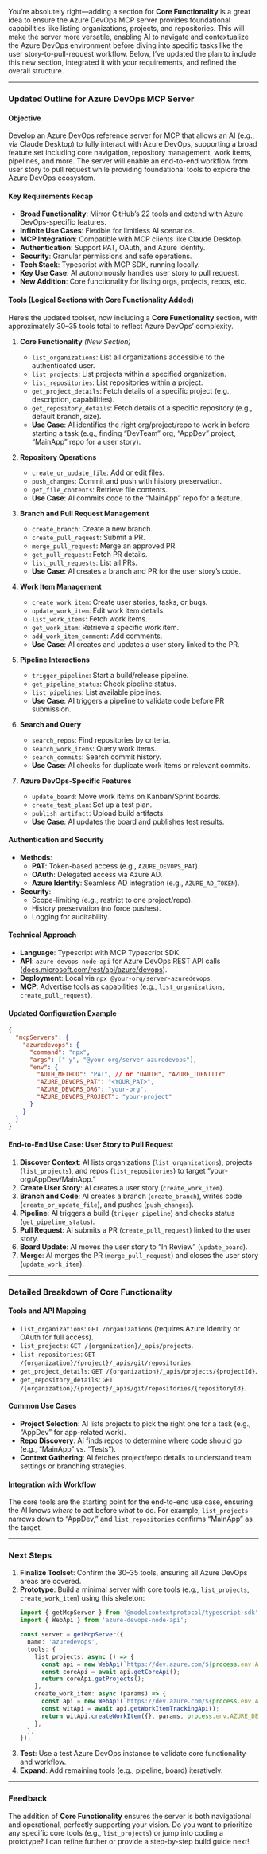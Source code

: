 You’re absolutely right—adding a section for **Core Functionality** is a great idea to ensure the Azure DevOps MCP server provides foundational capabilities like listing organizations, projects, and repositories. This will make the server more versatile, enabling AI to navigate and contextualize the Azure DevOps environment before diving into specific tasks like the user story-to-pull-request workflow. Below, I’ve updated the plan to include this new section, integrated it with your requirements, and refined the overall structure.

---

### Updated Outline for Azure DevOps MCP Server

#### Objective
Develop an Azure DevOps reference server for MCP that allows an AI (e.g., via Claude Desktop) to fully interact with Azure DevOps, supporting a broad feature set including core navigation, repository management, work items, pipelines, and more. The server will enable an end-to-end workflow from user story to pull request while providing foundational tools to explore the Azure DevOps ecosystem.

#### Key Requirements Recap
- **Broad Functionality**: Mirror GitHub’s 22 tools and extend with Azure DevOps-specific features.  
- **Infinite Use Cases**: Flexible for limitless AI scenarios.  
- **MCP Integration**: Compatible with MCP clients like Claude Desktop.  
- **Authentication**: Support PAT, OAuth, and Azure Identity.  
- **Security**: Granular permissions and safe operations.  
- **Tech Stack**: Typescript with MCP SDK, running locally.  
- **Key Use Case**: AI autonomously handles user story to pull request.  
- **New Addition**: Core functionality for listing orgs, projects, repos, etc.

#### Tools (Logical Sections with Core Functionality Added)
Here’s the updated toolset, now including a **Core Functionality** section, with approximately 30–35 tools total to reflect Azure DevOps’ complexity.

1. **Core Functionality** *(New Section)*  
   - `list_organizations`: List all organizations accessible to the authenticated user.  
   - `list_projects`: List projects within a specified organization.  
   - `list_repositories`: List repositories within a project.  
   - `get_project_details`: Fetch details of a specific project (e.g., description, capabilities).  
   - `get_repository_details`: Fetch details of a specific repository (e.g., default branch, size).  
   - **Use Case**: AI identifies the right org/project/repo to work in before starting a task (e.g., finding “DevTeam” org, “AppDev” project, “MainApp” repo for a user story).

2. **Repository Operations**  
   - `create_or_update_file`: Add or edit files.  
   - `push_changes`: Commit and push with history preservation.  
   - `get_file_contents`: Retrieve file contents.  
   - **Use Case**: AI commits code to the “MainApp” repo for a feature.

3. **Branch and Pull Request Management**  
   - `create_branch`: Create a new branch.  
   - `create_pull_request`: Submit a PR.  
   - `merge_pull_request`: Merge an approved PR.  
   - `get_pull_request`: Fetch PR details.  
   - `list_pull_requests`: List all PRs.  
   - **Use Case**: AI creates a branch and PR for the user story’s code.

4. **Work Item Management**  
   - `create_work_item`: Create user stories, tasks, or bugs.  
   - `update_work_item`: Edit work item details.  
   - `list_work_items`: Fetch work items.  
   - `get_work_item`: Retrieve a specific work item.  
   - `add_work_item_comment`: Add comments.  
   - **Use Case**: AI creates and updates a user story linked to the PR.

5. **Pipeline Interactions**  
   - `trigger_pipeline`: Start a build/release pipeline.  
   - `get_pipeline_status`: Check pipeline status.  
   - `list_pipelines`: List available pipelines.  
   - **Use Case**: AI triggers a pipeline to validate code before PR submission.

6. **Search and Query**  
   - `search_repos`: Find repositories by criteria.  
   - `search_work_items`: Query work items.  
   - `search_commits`: Search commit history.  
   - **Use Case**: AI checks for duplicate work items or relevant commits.

7. **Azure DevOps-Specific Features**  
   - `update_board`: Move work items on Kanban/Sprint boards.  
   - `create_test_plan`: Set up a test plan.  
   - `publish_artifact`: Upload build artifacts.  
   - **Use Case**: AI updates the board and publishes test results.

#### Authentication and Security
- **Methods**:  
  - **PAT**: Token-based access (e.g., `AZURE_DEVOPS_PAT`).  
  - **OAuth**: Delegated access via Azure AD.  
  - **Azure Identity**: Seamless AD integration (e.g., `AZURE_AD_TOKEN`).  
- **Security**:  
  - Scope-limiting (e.g., restrict to one project/repo).  
  - History preservation (no force pushes).  
  - Logging for auditability.

#### Technical Approach
- **Language**: Typescript with MCP Typescript SDK.  
- **API**: `azure-devops-node-api` for Azure DevOps REST API calls ([docs.microsoft.com/rest/api/azure/devops](https://learn.microsoft.com/en-us/rest/api/azure/devops/)).  
- **Deployment**: Local via `npx @your-org/server-azuredevops`.  
- **MCP**: Advertise tools as capabilities (e.g., `list_organizations`, `create_pull_request`).

#### Updated Configuration Example
```json
{
  "mcpServers": {
    "azuredevops": {
      "command": "npx",
      "args": ["-y", "@your-org/server-azuredevops"],
      "env": {
        "AUTH_METHOD": "PAT", // or "OAUTH", "AZURE_IDENTITY"
        "AZURE_DEVOPS_PAT": "<YOUR_PAT>",
        "AZURE_DEVOPS_ORG": "your-org",
        "AZURE_DEVOPS_PROJECT": "your-project"
      }
    }
  }
}
```

#### End-to-End Use Case: User Story to Pull Request
1. **Discover Context**: AI lists organizations (`list_organizations`), projects (`list_projects`), and repos (`list_repositories`) to target “your-org/AppDev/MainApp.”  
2. **Create User Story**: AI creates a user story (`create_work_item`).  
3. **Branch and Code**: AI creates a branch (`create_branch`), writes code (`create_or_update_file`), and pushes (`push_changes`).  
4. **Pipeline**: AI triggers a build (`trigger_pipeline`) and checks status (`get_pipeline_status`).  
5. **Pull Request**: AI submits a PR (`create_pull_request`) linked to the user story.  
6. **Board Update**: AI moves the user story to “In Review” (`update_board`).  
7. **Merge**: AI merges the PR (`merge_pull_request`) and closes the user story (`update_work_item`).

---

### Detailed Breakdown of Core Functionality

#### Tools and API Mapping
- `list_organizations`: `GET /organizations` (requires Azure Identity or OAuth for full access).  
- `list_projects`: `GET /{organization}/_apis/projects`.  
- `list_repositories`: `GET /{organization}/{project}/_apis/git/repositories`.  
- `get_project_details`: `GET /{organization}/_apis/projects/{projectId}`.  
- `get_repository_details`: `GET /{organization}/{project}/_apis/git/repositories/{repositoryId}`.

#### Common Use Cases
- **Project Selection**: AI lists projects to pick the right one for a task (e.g., “AppDev” for app-related work).  
- **Repo Discovery**: AI finds repos to determine where code should go (e.g., “MainApp” vs. “Tests”).  
- **Context Gathering**: AI fetches project/repo details to understand team settings or branching strategies.

#### Integration with Workflow
The core tools are the starting point for the end-to-end use case, ensuring the AI knows *where* to act before *what* to do. For example, `list_projects` narrows down to “AppDev,” and `list_repositories` confirms “MainApp” as the target.

---

### Next Steps
1. **Finalize Toolset**: Confirm the 30–35 tools, ensuring all Azure DevOps areas are covered.  
2. **Prototype**: Build a minimal server with core tools (e.g., `list_projects`, `create_work_item`) using this skeleton:
   ```typescript
   import { getMcpServer } from '@modelcontextprotocol/typescript-sdk';
   import { WebApi } from 'azure-devops-node-api';

   const server = getMcpServer({
     name: 'azuredevops',
     tools: {
       list_projects: async () => {
         const api = new WebApi(`https://dev.azure.com/${process.env.AZURE_DEVOPS_ORG}`, process.env.AZURE_DEVOPS_PAT);
         const coreApi = await api.getCoreApi();
         return coreApi.getProjects();
       },
       create_work_item: async (params) => {
         const api = new WebApi(`https://dev.azure.com/${process.env.AZURE_DEVOPS_ORG}`, process.env.AZURE_DEVOPS_PAT);
         const witApi = await api.getWorkItemTrackingApi();
         return witApi.createWorkItem({}, params, process.env.AZURE_DEVOPS_PROJECT, 'User Story');
       },
     },
   });
   ```
3. **Test**: Use a test Azure DevOps instance to validate core functionality and workflow.  
4. **Expand**: Add remaining tools (e.g., pipeline, board) iteratively.

---

### Feedback
The addition of **Core Functionality** ensures the server is both navigational and operational, perfectly supporting your vision. Do you want to prioritize any specific core tools (e.g., `list_projects`) or jump into coding a prototype? I can refine further or provide a step-by-step build guide next!
